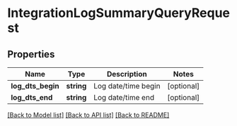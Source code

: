 # IntegrationLogSummaryQueryRequest

## Properties
Name | Type | Description | Notes
------------ | ------------- | ------------- | -------------
**log_dts_begin** | **string** | Log date/time begin | [optional] 
**log_dts_end** | **string** | Log date/time end | [optional] 

[[Back to Model list]](../README.md#documentation-for-models) [[Back to API list]](../README.md#documentation-for-api-endpoints) [[Back to README]](../README.md)


